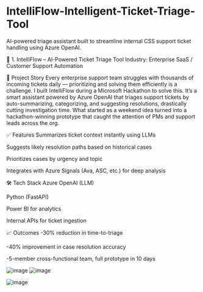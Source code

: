 # IntelliFlow-Intelligent-Ticket-Triage-Tool
AI-powered triage assistant built to streamline internal CSS support ticket handling using Azure OpenAI.


📌 1. IntelliFlow – AI-Powered Ticket Triage Tool
Industry: Enterprise SaaS / Customer Support Automation

🧠 Project Story
Every enterprise support team struggles with thousands of incoming tickets daily — prioritizing and solving them efficiently is a challenge.
I built IntelliFlow during a Microsoft Hackathon to solve this. It’s a smart assistant powered by Azure OpenAI that triages support tickets by auto-summarizing, categorizing, and suggesting resolutions, drastically cutting investigation time.
What started as a weekend idea turned into a hackathon-winning prototype that caught the attention of PMs and support leads across the org.

✅ Features
Summarizes ticket context instantly using LLMs

Suggests likely resolution paths based on historical cases

Prioritizes cases by urgency and topic

Integrates with Azure Signals (Ava, ASC, etc.) for deep analysis

🛠 Tech Stack
Azure OpenAI (LLM)

Python (FastAPI)

Power BI for analytics

Internal APIs for ticket ingestion

📈 Outcomes
-30% reduction in time-to-triage

-40% improvement in case resolution accuracy

-5-member cross-functional team, full prototype in 10 days


![image](https://github.com/user-attachments/assets/ba13afa7-2708-4778-b4cb-e0bb8dcac44d)
![image](https://github.com/user-attachments/assets/79a6a1a4-8511-482b-993a-249c9f6b54e6)

![image](https://github.com/user-attachments/assets/e10769ae-9990-4743-8ead-432d7a9a4077)

